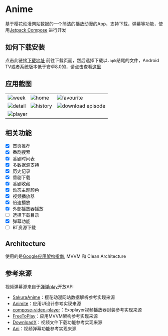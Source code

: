 # Anime

基于樱花动漫网站数据的一个简洁的播放动漫的App，支持下载，弹幕等功能，使用[Jetpack Compose](https://developer.android.com/jetpack?hl=zh-cn)
进行开发

## 如何下载安装

点击此链接[下载地址](https://github.com/Lanlinju/Anime/releases/latest)
前往下载页面，然后选择下载以`.apk`结尾的文件，Android
TV或者系统版本低于安卓8.0的，请点击查看[这里](https://github.com/lanlinju/Anime/releases/tag/v1.2.1)

## 应用截图

<table>
  <tr>
    <td><img src="./image/week.jpg" alt="week"/></td>
    <td><img src="./image/home.jpg" alt="home"/></td>
    <td><img src="./image/favourite.jpg" alt="favourite"/></td>
  <tr>
  <tr>
    <td><img src="./image/detail.jpg" alt="detail"/></td>
    <td><img src="./image/history.jpg" alt="history"/></td>
    <td><img src="./image/download_episode.jpg" alt="download episode"/></td>
  </tr>
  <tr>
    <td colspan="3"><img src="./image/player.jpg" alt="player"/></td>
  </tr>
</table>

## 相关功能

- [x] 首页推荐
- [x] 番剧搜索
- [x] 番剧时间表
- [x] 多数据源支持
- [x] 历史记录
- [x] 番剧下载
- [x] 番剧收藏
- [x] 动态主题颜色
- [x] 视频播放器
- [x] 倍速播放
- [x] 外部播放器播放
- [ ] 选择下载目录
- [x] 弹幕功能
- [ ] BT资源下载

## Architecture

使用的是[Google应用架构指南](https://developer.android.com/topic/architecture), MVVM 和 Clean
Architecture

## 参考来源

视频弹幕源来自于[弹弹play](https://www.dandanplay.com)开放API

- [SakuraAnime](https://github.com/670848654/SakuraAnime)：樱花动漫网站数据解析参考实现来源
- [Animite](https://github.com/imashnake0/Animite)：应用UI设计参考实现来源
- [compose-video-player](https://github.com/imherrera/compose-video-player)：Exoplayer视频播放器封装参考实现来源
- [FreeToPlay](https://github.com/qababadr/FreeToPlay)：应用MVVM架构参考实现来源
- [DownloadX](https://github.com/ssseasonnn/DownloadX)：视频文件下载功能参考实现来源
- [Ani](https://github.com/open-ani/ani)：视频弹幕功能参考实现来源